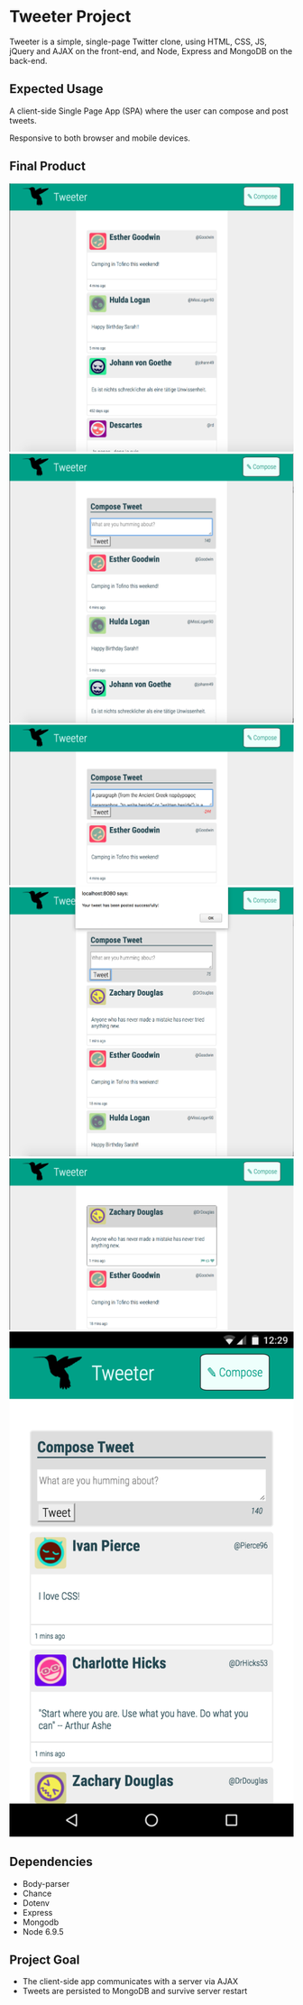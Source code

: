 # Tweeter Project

Tweeter is a simple, single-page Twitter clone, using HTML, CSS, JS, jQuery and AJAX on the front-end, and Node, Express and MongoDB on the back-end.

## Expected Usage

A client-side Single Page App (SPA) where the user can compose and post tweets.

Responsive to both browser and mobile devices.

## Final Product
!["Main Page"](/docs/tweeter-tweets.png "Main Page Shows Tweets")
!["Compose Tweet"](/docs/tweeter-compose.png "Compose Tweet")
!["Tweet Character Counter"](/docs/tweeter-charCounter.png "Tweet Character Counter")
!["Successful Tweet"](/docs/tweeter-postTweet.png "Successful Tweet Post")
!["Flag Retweet Like"](/docs/tweeter-flagRetweetLike.png "Flag Retweet Like Actions")
!["Mobile"](/docs/tweeter-mobile.png "Tweeter on mobile device")

## Dependencies

- Body-parser
- Chance
- Dotenv
- Express
- Mongodb
- Node 6.9.5

## Project Goal

- The client-side app communicates with a server via AJAX
- Tweets are persisted to MongoDB and survive server restart